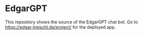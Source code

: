 # EdgarGPT

This repository shows the source of the EdgarGPT chat bot. Go to <https://edgar-treischl.de/project/> for the deployed app.
